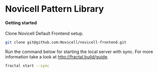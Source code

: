 # Novicell Pattern Library

#### Getting started

Clone Novicell Default Frontend setup.

```sh
git clone git@github.com:Novicell/novicell-frontend.git
```

Run the command below for starting the local server with sync.
For more information take a look at http://fractal.build/guide.

```sh
fractal start --sync
```
